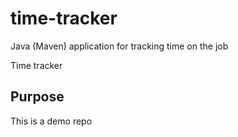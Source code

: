 # time-tracker
Java (Maven) application for tracking time on the job

Time tracker

## Purpose
This is a demo repo
